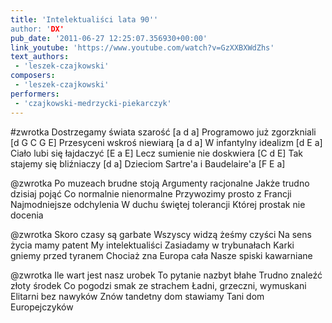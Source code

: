 ```yaml
---
title: 'Intelektualiści lata 90''
author: 'DX'
pub_date: '2011-06-27 12:25:07.356930+00:00'
link_youtube: 'https://www.youtube.com/watch?v=GzXXBXWdZhs'
text_authors:
 - 'leszek-czajkowski'
composers:
 - 'leszek-czajkowski'
performers:
 - 'czajkowski-medrzycki-piekarczyk'
---
```


#zwrotka
Dostrzegamy świata szarość [a d a]
Programowo już zgorzkniali [d G C G E]
Przesyceni wskroś niewiarą  [a d a]
W infantylny idealizm [d E a]
Ciało lubi się łajdaczyć [E a E]
Lecz sumienie nie doskwiera [C d E]
Tak stajemy się bliźniaczy [d a]
Dzieciom Sartre'a i Baudelaire'a [F E a]

@zwrotka
Po muzeach brudne stoją
Argumenty racjonalne
Jakże trudno dzisiaj pojąć
Co normalnie nienormalne
Przywozimy prosto z Francji     
Najmodniejsze odchylenia
W duchu świętej tolerancji
Której prostak nie docenia

@zwrotka
Skoro czasy są garbate
Wszyscy widzą żeśmy czyści 
Na sens życia mamy patent
My intelektualiści
Zasiadamy w trybunałach
Karki gniemy przed tyranem
Chociaż zna Europa cała 
Nasze spiski kawarniane

@zwrotka
Ile wart jest nasz urobek
To pytanie nazbyt błahe
Trudno znaleźć złoty środek
Co pogodzi smak ze strachem
Ładni, grzeczni, wymuskani
Elitarni bez nawyków
Znów tandetny dom stawiamy
Tani dom Europejczyków